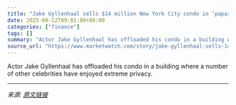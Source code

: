 ```yaml
---
title: "Jake Gyllenhaal sells $14 million New York City condo in ‘paparazzi-proof’ building"
date: 2025-08-12T09:01:00+08:00
categories: ["finance"]
tags: []
summary: "Actor Jake Gyllenhaal has offloaded his condo in a building where a number of other celebrities have enjoyed extreme privacy."
source_url: "https://www.marketwatch.com/story/jake-gyllenhaal-sells-14-million-new-york-city-condo-in-paparazzi-proof-building-4cb4f1b0?mod=mw_rss_topstories"
---
```


Actor Jake Gyllenhaal has offloaded his condo in a building where a number of other celebrities have enjoyed extreme privacy.

---

*来源: [原文链接](https://www.marketwatch.com/story/jake-gyllenhaal-sells-14-million-new-york-city-condo-in-paparazzi-proof-building-4cb4f1b0?mod=mw_rss_topstories)*

